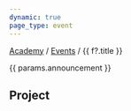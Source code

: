 ```yaml
---
dynamic: true
page_type: event
---
```


<script setup>
import ProjectCard from '../../projects/ProjectCard.vue'
import PartnerCard from '../../partners/PartnerCard.vue'
import EventSchedule from '../EventSchedule.vue'
import EventMedia from '../EventMedia.vue'
import EventDetails from '../EventDetails.vue'
import { useData } from 'vitepress'
const { params, frontmatter: f } = useData()
</script>

<a class="no-underline text-xl" href="/academy/">Academy</a>  / <a class="no-underline text-xl" href="/academy/events/">Events</a> / {{ f?.title }}

<EventDetails v-bind="f" />

<div v-if="params?.announcement"  
  class="max-w-150 bg-light-700 dark-bg-dark-300 m-4 p-8 shadow rounded-lg">
  {{ params.announcement }}
</div>

<!-- @content -->

<youtube-embed v-if="f.youtube_video" :video="f.youtube_video"></youtube-embed>

<youtube-embed v-if="f.live_stream" :video="f.live_stream"></youtube-embed>

<EventSchedule :schedule="f?.schedule" />

<EventMedia class="mt-4" :media="f.media" />

## Project

<ProjectCard class="m-4 max-w-55ch" v-bind="f?.project" />

<!-- <pre class="text-xs">{{ frontmatter }}</pre> -->
